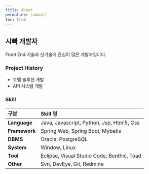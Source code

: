 ```yaml
---
title: About
permalink: /about/
toc: true
---
```


## 시빠 개발자
Front End 기술과 신기술에 관심이 많은 개발자입니다.

### Project History
- 호텔 솔루션 개발
- API 시스템 개발

### Skill

|구분         | Skill 명                                   | 
|:------------|:------------------------------------------|
|**Language** |Java, Javascript, Python, Jsp, Html5, Css  |
|**Framework**|Spring Web, Spring Boot, Mybatis           |
|**DBMS**     |Oracle, PostgreSQL                         |
|**System**   |Window, Linux                              |
|**Tool**     |Eclipse, Visual Studio Code, Benthic, Toad |
|**Other**    |Svn, DevEye, Git, Redmine                  |

<!-- #### - Language
![Java](/assets/images/about/java.png){: .about-image}
![Javascript](/assets/images/about/javascript.jpg){: .about-image}
![Jquery](/assets/images/about/jquery.png){: .about-image}
![Python](/assets/images/about/python.png){: .about-image}
![Jsp](/assets/images/about/jsp.png){: .about-image}
![Html5](/assets/images/about/html5.png){: .about-image}
![Css](/assets/images/about/css.png){: .about-image}

#### - Framework
![Spring-Web](/assets/images/about/spring.png){: .about-image}
![Spring-Boot](/assets/images/about/springboot.png){: .about-image}
![Mybatis](/assets/images/about/mybatis.jpg){: .about-image}

#### - DBMS
![Oracle](/assets/images/about/oracle.jpg){: .about-image}
![PostgredSQL](/assets/images/about/postgresql.png){: .about-image}

#### - System
![Window](/assets/images/about/window.jpg){: .about-image}
![Linux](/assets/images/about/linux.png){: .about-image}

#### - Tool
![Eclipse](/assets/images/about/eclipse.png){: .about-image}
![VSCode](/assets/images/about/vscode.jpg){: .about-image}
![Benthic](/assets/images/about/benthic.jpg){: .about-image}
![Toad](/assets/images/about/toad.png){: .about-image}

#### - Other
![Svn](/assets/images/about/svn.jpg){: .about-image}
![Git](/assets/images/about/git.png){: .about-image}
![Redmine](/assets/images/about/redmine.jpg){: .about-image} -->